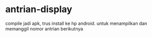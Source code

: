 # antrian-display
compile jadi apk, trus install ke hp android. untuk menampilkan dan memanggil nomor antrian berikutnya
